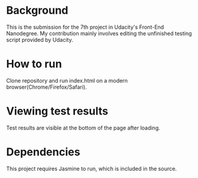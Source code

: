# Background
This is the submission for the 7th project in Udacity's Front-End Nanodegree. My contribution mainly involves editing the unfinished testing script provided by Udacity.

# How to run
Clone repository and run index.html on a modern browser(Chrome/Firefox/Safari).

# Viewing test results
Test results are visible at the bottom of the page after loading.

# Dependencies
This project requires Jasmine to run, which is included in the source.
